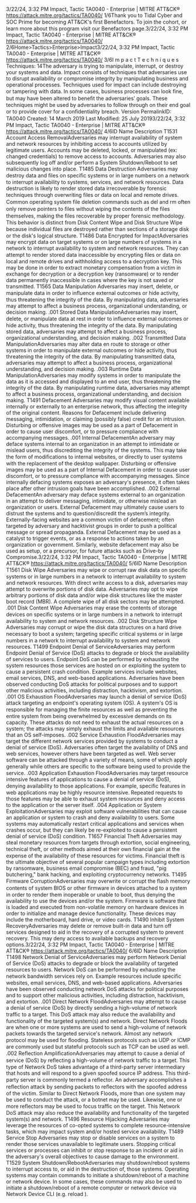 3/22/24, 3:32 PM Impact, Tactic TA0040 - Enterprise | MITRE ATT&CK®
https://attack.mitre.org/tactics/TA0040/ 1/6Thank you to Tidal Cyber and SOC Prime for becoming ATT&CK's ﬁrst Benefactors. To join the cohort, or learn more about this program visit our
Benefactors page.3/22/24, 3:32 PM Impact, Tactic TA0040 - Enterprise | MITRE ATT&CK®
https://attack.mitre.org/tactics/TA0040/ 2/6Home>Tactics>Enterprise>Impact3/22/24, 3:32 PM Impact, Tactic TA0040 - Enterprise | MITRE ATT&CK®
https://attack.mitre.org/tactics/TA0040/ 3/6I m p a c t
T e c h n i q u e s
Techniques: 14The adversary is trying to manipulate, interrupt, or destroy your systems and data.
Impact consists of techniques that adversaries use to disrupt availability or compromise integrity by manipulating business and operational
processes. Techniques used for impact can include destroying or tampering with data. In some cases, business processes can look ﬁne, but
may have been altered to beneﬁt the adversaries’ goals. These techniques might be used by adversaries to follow through on their end goal
or to provide cover for a conﬁdentiality breach.
Version PermalinkID: TA0040
Created: 14 March 2019
Last Modiﬁed: 25 July 20193/22/24, 3:32 PM Impact, Tactic TA0040 - Enterprise | MITRE ATT&CK®
https://attack.mitre.org/tactics/TA0040/ 4/6ID Name Description
T1531 Account Access
RemovalAdversaries may interrupt availability of system and network resources by inhibiting access to
accounts utilized by legitimate users. Accounts may be deleted, locked, or manipulated (ex: changed
credentials) to remove access to accounts. Adversaries may also subsequently log off and/or
perform a System Shutdown/Reboot to set malicious changes into place.
T1485 Data Destruction Adversaries may destroy data and ﬁles on speciﬁc systems or in large numbers on a network to
interrupt availability to systems, services, and network resources. Data destruction is likely to render
stored data irrecoverable by forensic techniques through overwriting ﬁles or data on local and
remote drives. Common operating system ﬁle deletion commands such as del and rm often only
remove pointers to ﬁles without wiping the contents of the ﬁles themselves, making the ﬁles
recoverable by proper forensic methodology. This behavior is distinct from Disk Content Wipe and
Disk Structure Wipe because individual ﬁles are destroyed rather than sections of a storage disk or
the disk's logical structure.
T1486 Data Encrypted for
ImpactAdversaries may encrypt data on target systems or on large numbers of systems in a network to
interrupt availability to system and network resources. They can attempt to render stored data
inaccessible by encrypting ﬁles or data on local and remote drives and withholding access to a
decryption key. This may be done in order to extract monetary compensation from a victim in
exchange for decryption or a decryption key (ransomware) or to render data permanently
inaccessible in cases where the key is not saved or transmitted.
T1565 Data Manipulation Adversaries may insert, delete, or manipulate data in order to inﬂuence external outcomes or hide
activity, thus threatening the integrity of the data. By manipulating data, adversaries may attempt to
affect a business process, organizational understanding, or decision making.
.001 Stored Data
ManipulationAdversaries may insert, delete, or manipulate data at rest in order to inﬂuence external outcomes or
hide activity, thus threatening the integrity of the data. By manipulating stored data, adversaries may
attempt to affect a business process, organizational understanding, and decision making.
.002 Transmitted Data
ManipulationAdversaries may alter data en route to storage or other systems in order to manipulate external
outcomes or hide activity, thus threatening the integrity of the data. By manipulating transmitted
data, adversaries may attempt to affect a business process, organizational understanding, and
decision making.
.003 Runtime Data
ManipulationAdversaries may modify systems in order to manipulate the data as it is accessed and displayed to
an end user, thus threatening the integrity of the data. By manipulating runtime data, adversaries
may attempt to affect a business process, organizational understanding, and decision making.
T1491 Defacement Adversaries may modify visual content available internally or externally to an enterprise network,
thus affecting the integrity of the original content. Reasons for Defacement include delivering
messaging, intimidation, or claiming (possibly false) credit for an intrusion. Disturbing or offensive
images may be used as a part of Defacement in order to cause user discomfort, or to pressure
compliance with accompanying messages.
.001 Internal
DefacementAn adversary may deface systems internal to an organization in an attempt to intimidate or mislead
users, thus discrediting the integrity of the systems. This may take the form of modiﬁcations to
internal websites, or directly to user systems with the replacement of the desktop wallpaper.
Disturbing or offensive images may be used as a part of Internal Defacement in order to cause user
discomfort, or to pressure compliance with accompanying messages. Since internally defacing
systems exposes an adversary's presence, it often takes place after other intrusion goals have been
accomplished.
.002 External
DefacementAn adversary may deface systems external to an organization in an attempt to deliver messaging,
intimidate, or otherwise mislead an organization or users. External Defacement may ultimately
cause users to distrust the systems and to question/discredit the system’s integrity. Externally-facing
websites are a common victim of defacement; often targeted by adversary and hacktivist groups in
order to push a political message or spread propaganda. External Defacement may be used as a
catalyst to trigger events, or as a response to actions taken by an organization or government.
Similarly, website defacement may also be used as setup, or a precursor, for future attacks such as
Drive-by Compromise.3/22/24, 3:32 PM Impact, Tactic TA0040 - Enterprise | MITRE ATT&CK®
https://attack.mitre.org/tactics/TA0040/ 5/6ID Name Description
T1561 Disk Wipe Adversaries may wipe or corrupt raw disk data on speciﬁc systems or in large numbers in a network
to interrupt availability to system and network resources. With direct write access to a disk,
adversaries may attempt to overwrite portions of disk data. Adversaries may opt to wipe arbitrary
portions of disk data and/or wipe disk structures like the master boot record (MBR). A complete wipe
of all disk sectors may be attempted.
.001 Disk Content Wipe Adversaries may erase the contents of storage devices on speciﬁc systems or in large numbers in a
network to interrupt availability to system and network resources.
.002 Disk Structure Wipe Adversaries may corrupt or wipe the disk data structures on a hard drive necessary to boot a system;
targeting speciﬁc critical systems or in large numbers in a network to interrupt availability to system
and network resources.
T1499 Endpoint Denial of
ServiceAdversaries may perform Endpoint Denial of Service (DoS) attacks to degrade or block the
availability of services to users. Endpoint DoS can be performed by exhausting the system resources
those services are hosted on or exploiting the system to cause a persistent crash condition. Example
services include websites, email services, DNS, and web-based applications. Adversaries have been
observed conducting DoS attacks for political purposes and to support other malicious activities,
including distraction, hacktivism, and extortion.
.001 OS Exhaustion
FloodAdversaries may launch a denial of service (DoS) attack targeting an endpoint's operating system
(OS). A system's OS is responsible for managing the ﬁnite resources as well as preventing the entire
system from being overwhelmed by excessive demands on its capacity. These attacks do not need
to exhaust the actual resources on a system; the attacks may simply exhaust the limits and
available resources that an OS self-imposes.
.002 Service Exhaustion
FloodAdversaries may target the different network services provided by systems to conduct a denial of
service (DoS). Adversaries often target the availability of DNS and web services, however others
have been targeted as well. Web server software can be attacked through a variety of means, some
of which apply generally while others are speciﬁc to the software being used to provide the service.
.003 Application
Exhaustion FloodAdversaries may target resource intensive features of applications to cause a denial of service
(DoS), denying availability to those applications. For example, speciﬁc features in web applications
may be highly resource intensive. Repeated requests to those features may be able to exhaust
system resources and deny access to the application or the server itself.
.004 Application or
System ExploitationAdversaries may exploit software vulnerabilities that can cause an application or system to crash
and deny availability to users. Some systems may automatically restart critical applications and
services when crashes occur, but they can likely be re-exploited to cause a persistent denial of
service (DoS) condition.
T1657 Financial Theft Adversaries may steal monetary resources from targets through extortion, social engineering,
technical theft, or other methods aimed at their own ﬁnancial gain at the expense of the availability
of these resources for victims. Financial theft is the ultimate objective of several popular campaign
types including extortion by ransomware, business email compromise (BEC) and fraud, "pig
butchering," bank hacking, and exploiting cryptocurrency networks.
T1495 Firmware
CorruptionAdversaries may overwrite or corrupt the ﬂash memory contents of system BIOS or other ﬁrmware in
devices attached to a system in order to render them inoperable or unable to boot, thus denying the
availability to use the devices and/or the system. Firmware is software that is loaded and executed
from non-volatile memory on hardware devices in order to initialize and manage device functionality.
These devices may include the motherboard, hard drive, or video cards.
T1490 Inhibit System
RecoveryAdversaries may delete or remove built-in data and turn off services designed to aid in the recovery
of a corrupted system to prevent recovery. This may deny access to available backups and recovery
options.3/22/24, 3:32 PM Impact, Tactic TA0040 - Enterprise | MITRE ATT&CK®
https://attack.mitre.org/tactics/TA0040/ 6/6ID Name Description
T1498 Network Denial of
ServiceAdversaries may perform Network Denial of Service (DoS) attacks to degrade or block the
availability of targeted resources to users. Network DoS can be performed by exhausting the network
bandwidth services rely on. Example resources include speciﬁc websites, email services, DNS, and
web-based applications. Adversaries have been observed conducting network DoS attacks for
political purposes and to support other malicious activities, including distraction, hacktivism, and
extortion.
.001 Direct Network
FloodAdversaries may attempt to cause a denial of service (DoS) by directly sending a high-volume of
network traﬃc to a target. This DoS attack may also reduce the availability and functionality of the
targeted system(s) and network. Direct Network Floods are when one or more systems are used to
send a high-volume of network packets towards the targeted service's network. Almost any network
protocol may be used for ﬂooding. Stateless protocols such as UDP or ICMP are commonly used but
stateful protocols such as TCP can be used as well.
.002 Reﬂection
AmpliﬁcationAdversaries may attempt to cause a denial of service (DoS) by reﬂecting a high-volume of network
traﬃc to a target. This type of Network DoS takes advantage of a third-party server intermediary that
hosts and will respond to a given spoofed source IP address. This third-party server is commonly
termed a reﬂector. An adversary accomplishes a reﬂection attack by sending packets to reﬂectors
with the spoofed address of the victim. Similar to Direct Network Floods, more than one system may
be used to conduct the attack, or a botnet may be used. Likewise, one or more reﬂectors may be used
to focus traﬃc on the target. This Network DoS attack may also reduce the availability and
functionality of the targeted system(s) and network.
T1496 Resource Hijacking Adversaries may leverage the resources of co-opted systems to complete resource-intensive tasks,
which may impact system and/or hosted service availability.
T1489 Service Stop Adversaries may stop or disable services on a system to render those services unavailable to
legitimate users. Stopping critical services or processes can inhibit or stop response to an incident or
aid in the adversary's overall objectives to cause damage to the environment.
T1529 System
Shutdown/RebootAdversaries may shutdown/reboot systems to interrupt access to, or aid in the destruction of, those
systems. Operating systems may contain commands to initiate a shutdown/reboot of a machine or
network device. In some cases, these commands may also be used to initiate a shutdown/reboot of
a remote computer or network device via Network Device CLI (e.g. reload ).
